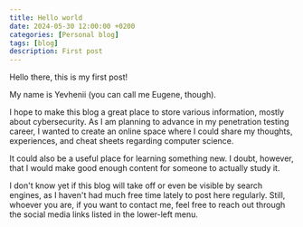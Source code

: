 ```yaml
---
title: Hello world
date: 2024-05-30 12:00:00 +0200
categories: [Personal blog]
tags: [blog]
description: First post
---
```


Hello there, this is my first post!

My name is Yevhenii (you can call me Eugene, though).

I hope to make this blog a great place to store various information, mostly about cybersecurity. As I am planning to advance in my penetration testing career, I wanted to create an online space where I could share my thoughts, experiences, and cheat sheets regarding computer science.

It could also be a useful place for learning something new. I doubt, however, that I would make good enough content for someone to actually study it.

I don't know yet if this blog will take off or even be visible by search engines, as I haven't had much free time lately to post here regularly. Still, whoever you are, if you want to contact me, feel free to reach out through the social media links listed in the lower-left menu.
